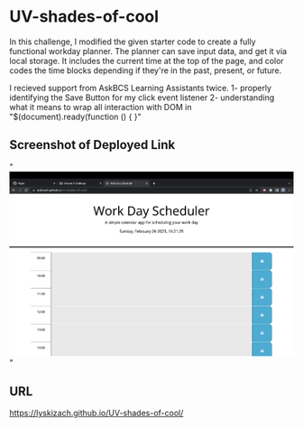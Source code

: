 # UV-shades-of-cool

In this challenge, I modified the given starter code to create a fully functional workday planner. The planner can save input data, and get it via local storage. It includes the current time at the top of the page, and color codes the time blocks depending if they're in the past, present, or future.

I recieved support from AskBCS Learning Assistants twice.
1- properly identifying the Save Button for my click event listener
2- understanding what it means to wrap all interaction with DOM in "$(document).ready(function () { }"

## Screenshot of Deployed Link
"![alt text](screenshot1.png "Screenshot of deployed link")"
## URL
https://lyskizach.github.io/UV-shades-of-cool/